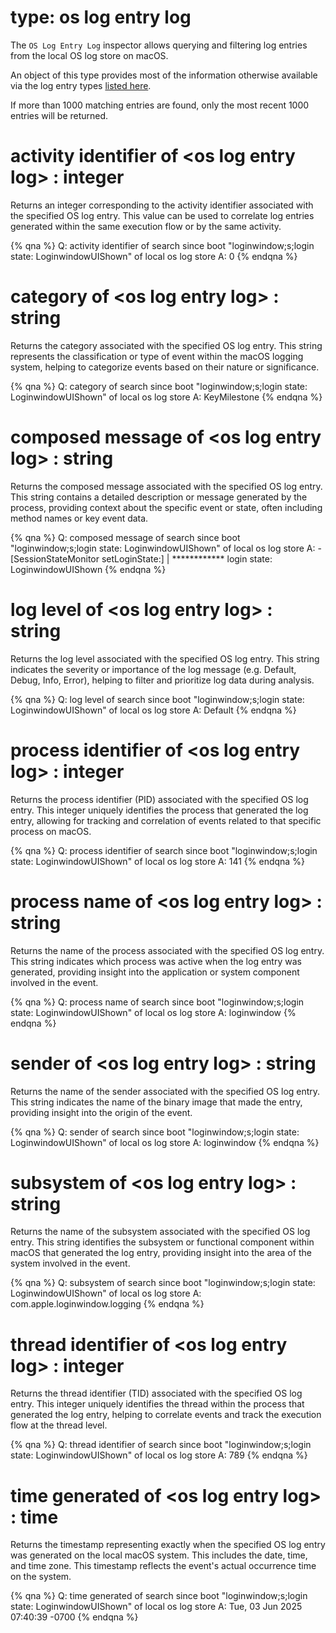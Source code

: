# type: os log entry log

The `OS Log Entry Log` inspector allows querying and filtering log entries from the local OS log store on macOS.

An object of this type provides most of the information otherwise available via the log entry types [listed here](https://developer.apple.com/documentation/oslog?language=objc#Log-Entries).

If more than 1000 matching entries are found, only the most recent 1000 entries will be returned.

# activity identifier of &lt;os log entry log&gt; : integer

Returns an integer corresponding to the activity identifier associated with the specified OS log entry. This value can be used to correlate log entries generated within the same execution flow or by the same activity.

{% qna %}
Q: activity identifier of search since boot "loginwindow;s;login state: LoginwindowUIShown" of local os log store
A: 0
{% endqna %}

# category of &lt;os log entry log&gt; : string

Returns the category associated with the specified OS log entry. This string represents the classification or type of event within the macOS logging system, helping to categorize events based on their nature or significance.

{% qna %}
Q: category of search since boot "loginwindow;s;login state: LoginwindowUIShown" of local os log store
A: KeyMilestone
{% endqna %}

# composed message of &lt;os log entry log&gt; : string

Returns the composed message associated with the specified OS log entry. This string contains a detailed description or message generated by the process, providing context about the specific event or state, often including method names or key event data.

{% qna %}
Q: composed message of search since boot "loginwindow;s;login state: LoginwindowUIShown" of local os log store
A: -[SessionStateMonitor setLoginState:] | ************ login state: LoginwindowUIShown
{% endqna %}

# log level of &lt;os log entry log&gt; : string

Returns the log level associated with the specified OS log entry. This string indicates the severity or importance of the log message (e.g. Default, Debug, Info, Error), helping to filter and prioritize log data during analysis.

{% qna %}
Q: log level of search since boot "loginwindow;s;login state: LoginwindowUIShown" of local os log store
A: Default
{% endqna %}

# process identifier of &lt;os log entry log&gt; : integer

Returns the process identifier (PID) associated with the specified OS log entry. This integer uniquely identifies the process that generated the log entry, allowing for tracking and correlation of events related to that specific process on macOS.

{% qna %}
Q: process identifier of search since boot "loginwindow;s;login state: LoginwindowUIShown" of local os log store
A: 141
{% endqna %}

# process name of &lt;os log entry log&gt; : string

Returns the name of the process associated with the specified OS log entry. This string indicates which process was active when the log entry was generated, providing insight into the application or system component involved in the event.

{% qna %}
Q: process name of search since boot "loginwindow;s;login state: LoginwindowUIShown" of local os log store
A: loginwindow
{% endqna %}

# sender of &lt;os log entry log&gt; : string

Returns the name of the sender associated with the specified OS log entry. This string indicates the name of the binary image that made the entry, providing insight into the origin of the event.

{% qna %}
Q: sender of search since boot "loginwindow;s;login state: LoginwindowUIShown" of local os log store
A: loginwindow
{% endqna %}

# subsystem of &lt;os log entry log&gt; : string

Returns the name of the subsystem associated with the specified OS log entry. This string identifies the subsystem or functional component within macOS that generated the log entry, providing insight into the area of the system involved in the event.

{% qna %}
Q: subsystem of search since boot "loginwindow;s;login state: LoginwindowUIShown" of local os log store
A: com.apple.loginwindow.logging
{% endqna %}

# thread identifier of &lt;os log entry log&gt; : integer

Returns the thread identifier (TID) associated with the specified OS log entry. This integer uniquely identifies the thread within the process that generated the log entry, helping to correlate events and track the execution flow at the thread level.

{% qna %}
Q: thread identifier of search since boot "loginwindow;s;login state: LoginwindowUIShown" of local os log store
A: 789
{% endqna %}

# time generated of &lt;os log entry log&gt; : time

Returns the timestamp representing exactly when the specified OS log entry was generated on the local macOS system. This includes the date, time, and time zone. This timestamp reflects the event's actual occurrence time on the system.

{% qna %}
Q: time generated of search since boot "loginwindow;s;login state: LoginwindowUIShown" of local os log store
A: Tue, 03 Jun 2025 07:40:39 -0700
{% endqna %}
